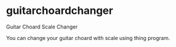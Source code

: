 # guitarchoardchanger
Guitar Choard Scale Changer

You can change your guitar choard with scale using thing program.
